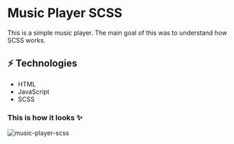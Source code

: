 # Music Player SCSS

This is a simple music player. The main goal of this was to understand how SCSS works.

## ⚡ Technologies 
- HTML
- JavaScript
- SCSS

### This is how it looks ✨
![music-player-scss](https://github.com/antonio-23/music-player/assets/65775402/a92bc9a2-d603-41d6-b294-5b3fe5d7deb4)
